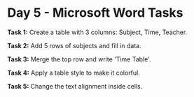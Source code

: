 # Day 5 - Microsoft Word Tasks

**Task 1:** Create a table with 3 columns: Subject, Time, Teacher.

**Task 2:** Add 5 rows of subjects and fill in data.

**Task 3:** Merge the top row and write 'Time Table'.

**Task 4:** Apply a table style to make it colorful.

**Task 5:** Change the text alignment inside cells.

